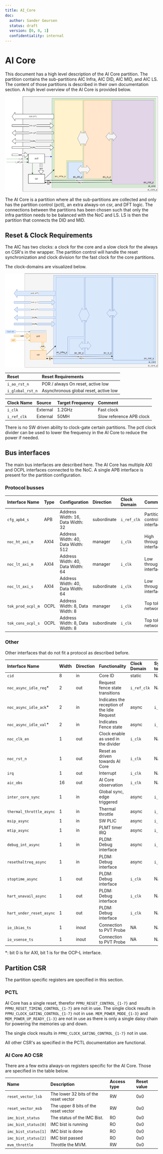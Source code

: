 ```yaml
---
title: AI_Core
doc:
  author: Sander Geursen
  status: draft
  version: [0, 0, 1]
  confidentiality: internal
---
```


# AI Core

This document has a high level description of the AI Core partition.
The partition contains the sub-partitions AIC Infra, AIC DID, AIC MID, and AIC LS. The content of those partitions is described in their own documentation section.
A high level overview of the AI Core is provided below.

![AI Core overview](fig/europa_ai_core.drawio.png)

The AI Core is a partition where all the sub-partitions are collected and only has the partition control (pctl), an extra always-on csr, and DFT logic. The connections between the partitions has been chosen such that only the infra partition needs to be balanced with the NoC and LS. LS is then the partition that connects the DID and MID.

## Reset & Clock Requirements

The AIC has two clocks: a clock for the core and a slow clock for the always on CSR's in the wrapper. The partition control will handle the reset synchronization and clock division for the fast clock for the core partitions.

The clock-domains are visualized below.

![AI Core clock domains](fig/europa_ai_core_clk_domains.drawio.png)

| Reset            | Reset Requirements                    |
|:---------------- |:------------------------------------- |
| `i_ao_rst_n`     | POR / always On reset, active low     |
| `i_global_rst_n` | Asynchronous global reset, active low |


| Clock Name  | Source   | Target Frequency | Comment                  |
|:----------- |:-------- |:---------------- |:------------------------ |
| `i_clk`     | External | 1.2GHz           | Fast clock               |
| `i_ref_clk` | External | 50MH             | Slow reference APB clock |

There is no SW driven ability to clock-gate certain partitions. The pctl clock divider can be used to lower the frequency in the AI Core to reduce the power if needed.

## Bus interfaces

The main bus interfaces are described here. The AI Core has multiple AXI and OCPL interfaces connected to the NoC. A single APB interface is present for the partition configuration.

### Protocol busses
| Interface Name    | Type  | Configuration                          | Direction   | Clock Domain | Comment                     |
|:----------------  |:----- |:-------------------------------------- |:----------- |:------------ |:--------------------------- |
| `cfg_apb4_s`      | APB   | Address Width: 16, Data Width:  32     | subordinate | `i_ref_clk`  | Partition control interface |
| `noc_ht_axi_m`    | AXI4  | Address Width: 40, Data Width: 512     | manager     | `i_clk`      | High throughput interface   |
| `noc_lt_axi_m`    | AXI4  | Address Width: 40, Data Width:  64     | manager     | `i_clk`      | Low throughput interface    |
| `noc_lt_axi_s`    | AXI4  | Address Width: 40, Data Width:  64     | subordinate | `i_clk`      | Low throughput interface    |
| `tok_prod_ocpl_m` | OCPL  | Address Width:  8, Data Width:   8     | manager     | `i_clk`      | Top token network           |
| `tok_cons_ocpl_s` | OCPL  | Address Width:  8, Data Width:   8     | subordinate | `i_clk`      | Top token network           |


### Other
Other interfaces that do not fit a protocol as described before.

| Interface Name           |  Width  |  Direction   | Functionality                                | Clock Domain  | Synced to   |
|:------------------------ | :-----  | :----------- | :------------------------------------------- |:------------- | :------     |
| `cid`                    |  8      |   in         | Core ID                                      | static        | NA          |
| `noc_async_idle_req`\*   |  2      |  out         | Request fence state transitions              | `i_ref_clk`   | NA          |
| `noc_async_idle_ack`\*   |  2      |   in         | Indicates the reception of the Idle Request  | async         | `i_ref_clk` |
| `noc_async_idle_val`\*   |  2      |   in         | Indicates Fence state                        | async         | `i_ref_clk` |
| `noc_clk_en`             |  1      |  out         | Clock enable as used in the divider          | `i_clk`       | NA          |
| `noc_rst_n`              |  1      |  out         | Reset as driven towards AI Core              | `i_clk`       | NA          |
| `irq`                    |  1      |  out         | Interrupt                                    | `i_clk`       | NA          |
| `aic_obs`                |  16     |  out         | AI Core observation                          | `i_clk`       | NA          |
| `inter_core_sync`        |  1      |   in         | Global sync, edge triggered                  | async         | `i_clk`     |
| `thermal_throttle_async` |  1      |   in         | Thermal throttle                             | async         | `i_clk`     |
| `msip_async`             |  1      |   in         | SW PLIC                                      | async         | `i_clk`     |
| `mtip_async`             |  1      |   in         | PLMT timer IRQ                               | async         | `i_clk`     |
| `debug_int_async`        |  1      |   in         | PLDM: Debug interface                        | async         | `i_clk`     |
| `resethaltreq_async`     |  1      |   in         | PLDM: Debug interface                        | async         | `i_clk`     |
| `stoptime_async`         |  1      |  out         | PLDM: Debug interface                        | `i_clk`       | NA          |
| `hart_unavail_async`     |  1      |  out         | PLDM: Debug interface                        | `i_clk`       | NA          |
| `hart_under_reset_async` |  1      |  out         | PLDM: Debug interface                        | `i_clk`       | NA          |
| `io_ibias_ts`            |  1      |  inout       | Connection to PVT Probe                      | NA            | NA          |
| `io_vsense_ts`           |  1      |  inout       | Connection to PVT Probe                      | NA            | NA          |

\*: bit 0 is for AXI, bit 1 is for the OCP-L interface.
## Partition CSR

The partition specific registers are specified in this section.

### PCTL

AI Core has a single reset, therefor `PPMU_RESET_CONTROL_{1-7}` and `PPMU_RESET_TIMING_CONTROL_{1-7}` are not in use.
The single clock results in `PPMU_CLOCK_GATING_CONTROL_{1-7}` not in use. `MEM_POWER_MODE_{1-3}` and `MEM_POWER_UP_READY_{1-3}` are not in use as there is only a single daisy chain for powering the memories up and down.

The single clock results in `PPMU_CLOCK_GATING_CONTROL_{1-7}` not in use.

All other CSR's as specified in the PCTL documentation are functional.

### AI Core AO CSR

There are a few extra always-on registers specific for the AI Core. Those are specified in the table below.

| Name                      | Description                           | Access type | Reset value |
|:------------------------- |:------------------------------------- |:----------- |:----------- |
| `reset_vector_lsb`        | The lower 32 bits of the reset vector | RW          | 0x0         |
| `reset_vector_msb`        | The upper 8 bits of the reset vector  | RW          | 0x0         |
| `imc_bist_status`         | The status of the IMC Bist.           | RO          | 0x0         |
| `imc_bist_status[0]`      | IMC bist is running                   | RO          | 0x0         |
| `imc_bist_status[1]`      | IMC bist is done                      | RO          | 0x0         |
| `imc_bist_status[2]`      | IMC bist passed                       | RO          | 0x0         |
| `mvm_throttle`            | Throttle the MVM.                     | RW          | 0x0         |

